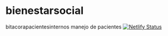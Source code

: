 # bienestarsocial
bitacorapacientesinternos
manejo de pacientes 
[![Netlify Status](https://api.netlify.com/api/v1/badges/42484938-4227-49c3-a6be-4c8686745ea4/deploy-status)](https://app.netlify.com/projects/nerd-lat-bitc-9773/deploys)
